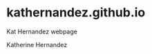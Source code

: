 # kathernandez.github.io
Kat Hernandez webpage
<!DOCTYPE> 
<Tittle>
  Katherine Hernandez
  <Tittle>
